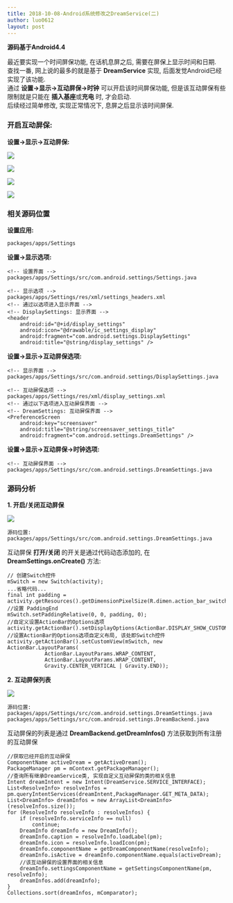 ```yaml
---
title: 2018-10-08-Android系统修改之DreamService(二)
author: luo0612
layout: post
---
```


**源码基于Android4.4**  

最近要实现一个时间屏保功能, 在话机息屏之后, 需要在屏保上显示时间和日期.  
查找一番, 网上说的最多的就是基于 **DreamService** 实现, 后面发觉Android已经实现了该功能.    
通过 **设置->显示->互动屏保->时钟** 可以开启该时间屏保功能, 但是该互动屏保有些限制就是只能在 **插入基座**或**充电** 时, 才会启动.  
后续经过简单修改, 实现正常情况下, 息屏之后显示该时间屏保.

### 开启互动屏保: 

**设置->显示->互动屏保:**

![](https://i.imgur.com/KZXufBm.png)  

![](https://i.imgur.com/xk6iwJL.png)  

![](https://i.imgur.com/yzXJHIX.png)  

![](https://i.imgur.com/OxLB5ZS.png)

### 相关源码位置

**设置应用:**  

	packages/apps/Settings

**设置->显示选项:**

	<!-- 设置界面 -->
	packages/apps/Settings/src/com.android.settings/Settings.java

	<!-- 显示选项 -->
	packages/apps/Settings/res/xml/settings_headers.xml
	<!-- 通过以选项进入显示界面 -->
    <!-- DisplaySettings: 显示界面 -->
    <header
        android:id="@+id/display_settings"
        android:icon="@drawable/ic_settings_display"
        android:fragment="com.android.settings.DisplaySettings"
        android:title="@string/display_settings" />

**设置->显示->互动屏保选项:**  

	<!-- 显示界面 -->
	packages/apps/Settings/src/com.android.settings/DisplaySettings.java

	<!-- 互动屏保选项 -->
	packages/apps/Settings/res/xml/display_settings.xml
	<!-- 通过以下选项进入互动屏保界面 -->
	<!-- DreamSettings: 互动屏保界面 -->
	<PreferenceScreen
    	android:key="screensaver"
    	android:title="@string/screensaver_settings_title"
    	android:fragment="com.android.settings.DreamSettings" />	
	
**设置->显示->互动屏保->时钟选项:**  

	<!-- 互动屏保界面 -->
	packages/apps/Settings/src/com.android.settings.DreamSettings.java

### 源码分析

**1. 开启/关闭互动屏保**  

![](https://i.imgur.com/MciqJnJ.png)  

	源码位置:
	packages/apps/Settings/src/com.android.settings.DreamSettings.java
	 
互动屏保 **打开/关闭** 的开关是通过代码动态添加的, 在 **DreamSettings.onCreate()** 方法:  

	// 创建Switch控件
	mSwitch = new Switch(activity);
	...省略代码...
	final int padding = activity.getResources().getDimensionPixelSize(R.dimen.action_bar_switch_padding);
	//设置 PaddingEnd
	mSwitch.setPaddingRelative(0, 0, padding, 0);
	//自定义设置ActionBar的Options选项
	activity.getActionBar().setDisplayOptions(ActionBar.DISPLAY_SHOW_CUSTOM,ActionBar.DISPLAY_SHOW_CUSTOM);
	//设置ActionBar的Options选项自定义布局, 该处即Switch控件
	activity.getActionBar().setCustomView(mSwitch, new ActionBar.LayoutParams(
                ActionBar.LayoutParams.WRAP_CONTENT,
                ActionBar.LayoutParams.WRAP_CONTENT,
                Gravity.CENTER_VERTICAL | Gravity.END));



**2. 互动屏保列表**

![](https://i.imgur.com/cQZiGPx.png)  

	源码位置:
	packages/apps/Settings/src/com.android.settings.DreamSettings.java
	packages/apps/Settings/src/com.android.settings.DreamBackend.java

互动屏保的列表是通过 **DreamBackend.getDreamInfos()** 方法获取到所有注册的互动屏保

	//获取已经开启的互动屏保
	ComponentName activeDream = getActiveDream();
	PackageManager pm = mContext.getPackageManager();
	//查询所有继承DreamService类, 实现自定义互动屏保的类的相关信息
	Intent dreamIntent = new Intent(DreamService.SERVICE_INTERFACE);
	List<ResolveInfo> resolveInfos = pm.queryIntentServices(dreamIntent,PackageManager.GET_META_DATA);
	List<DreamInfo> dreamInfos = new ArrayList<DreamInfo>(resolveInfos.size());
	for (ResolveInfo resolveInfo : resolveInfos) {
		if (resolveInfo.serviceInfo == null)
			continue;
		DreamInfo dreamInfo = new DreamInfo();
		dreamInfo.caption = resolveInfo.loadLabel(pm);
		dreamInfo.icon = resolveInfo.loadIcon(pm);
		dreamInfo.componentName = getDreamComponentName(resolveInfo);
		dreamInfo.isActive = dreamInfo.componentName.equals(activeDream);
		//该互动屏保的设置界面的相关信息
		dreamInfo.settingsComponentName = getSettingsComponentName(pm, resolveInfo);
		dreamInfos.add(dreamInfo);
	}
	Collections.sort(dreamInfos, mComparator);



